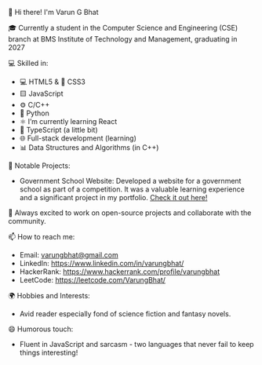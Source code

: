 👋 Hi there! I'm Varun G Bhat

🎓 Currently a student in the Computer Science and Engineering (CSE) branch at BMS Institute of Technology and Management, graduating in 2027

💻 Skilled in:
- 💻 HTML5 & 🎨 CSS3
- 🟨 JavaScript
- ⚙ C/C++
- 🐍 Python
- ⚛ I’m currently learning React
- 💼 TypeScript (a little bit)
- 🌐 Full-stack development (learning)
- 📊 Data Structures and Algorithms (in C++)

🌟 Notable Projects:
- Government School Website: Developed a website for a government school as part of a competition. It was a valuable learning experience and a significant project in my portfolio. [Check it out here!](https://govt-school-website-by-team-codeclash.netlify.app/)

🚀 Always excited to work on open-source projects and collaborate with the community.

📫 How to reach me:
- Email: varungbhat@gmail.com
- LinkedIn: https://www.linkedin.com/in/varungbhat/
- HackerRank: https://www.hackerrank.com/profile/varungbhat
- LeetCode: https://leetcode.com/VarungBhat/

🌍 Hobbies and Interests:
- Avid reader especially fond of science fiction and fantasy novels.

😄 Humorous touch: 
- Fluent in JavaScript and sarcasm - two languages that never fail to keep things interesting!

<!---
VarunGBhat/VarunGBhat is a ✨ special ✨ repository because its `README.md` (this file) appears on your GitHub profile.
You can click the Preview link to take a look at your changes.
--->
